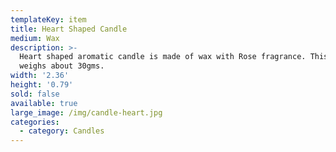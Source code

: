 ```yaml
---
templateKey: item
title: Heart Shaped Candle
medium: Wax
description: >-
  Heart shaped aromatic candle is made of wax with Rose fragrance. This candle
  weighs about 30gms.
width: '2.36'
height: '0.79'
sold: false
available: true
large_image: /img/candle-heart.jpg
categories:
  - category: Candles
---
```


